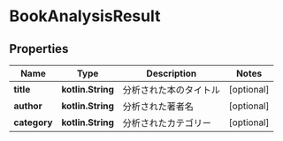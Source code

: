 
# BookAnalysisResult

## Properties
| Name | Type | Description | Notes |
| ------------ | ------------- | ------------- | ------------- |
| **title** | **kotlin.String** | 分析された本のタイトル |  [optional] |
| **author** | **kotlin.String** | 分析された著者名 |  [optional] |
| **category** | **kotlin.String** | 分析されたカテゴリー |  [optional] |



